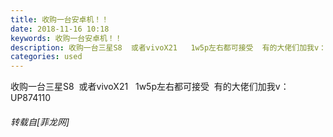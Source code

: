 ```yaml
---
title: 收购一台安卓机！！
date: 2018-11-16 10:18
keywords: 收购一台安卓机！！
description: 收购一台三星S8  或者vivoX21   1w5p左右都可接受  有的大佬们加我v：UP874110
categories: used
---
```

<td class="t_f" id="postmessage_2288015">

收购一台三星S8  或者vivoX21   1w5p左右都可接受  有的大佬们加我v：UP874110</td>
###### 转载自[菲龙网]